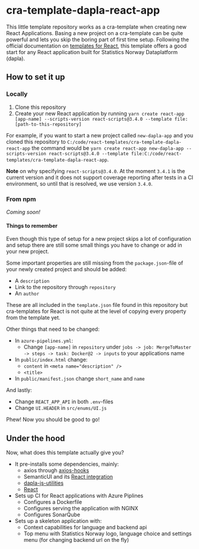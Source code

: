 # cra-template-dapla-react-app

This little template repository works as a cra-template when creating new React Applications. Basing a new project on a 
cra-template can be quite powerful and lets you skip the boring part of first time setup. Following the official 
documentation on [templates for React](https://create-react-app.dev/docs/custom-templates/), this template offers a 
good start for any React application built for Statistics Norway Dataplatform (dapla).

## How to set it up
### Locally
1. Clone this repository
2. Create your new React application by running 
`yarn create react-app [app-name] --scripts-version react-scripts@3.4.0 --template file:[path-to-this-repository]`

For example, if you want to start a new project called `new-dapla-app` and you cloned this repository to 
`C:/code/react-templates/cra-template-dapla-react-app` the command would be
`yarn create react-app new-dapla-app --scripts-version react-scripts@3.4.0 --template file:C:/code/react-templates/cra-template-dapla-react-app`.

**Note** on why specifying `react-scripts@3.4.0`. At the moment `3.4.1` is the current version and it does not support
coverage reporting after tests in a CI environment, so until that is resolved, we use version `3.4.0`.

### From npm
_Coming soon!_

#### Things to remember
Even though this type of setup for a new project skips a lot of configuration and setup there are still some small things
you have to change or add in your new project. 

Some important properties are still missing from the `package.json`-file of your newly created project and should be 
added:
* A `description`
* Link to the repository through `repository`
* An `author`

These are all included in the `template.json` file found in this repository but cra-templates for React is not quite
at the level of copying every property from the template yet.

Other things that need to be changed:
* In `azure-pipelines.yml`:
    * Change `[app-name]` in `repository` under `jobs -> job: MergeToMaster -> steps -> task: Docker@2 -> inputs` to
    your applications name
* In `public/index.html` change:
    * `content` in `<meta name="description" />`
    * `<title>`
* In `public/manifest.json` change `short_name` and `name`

And lastly:
* Change `REACT_APP_API` in both `.env`-files
* Change `UI.HEADER` in `src/enums/UI.js`

Phew! Now you should be good to go!

## Under the hood
Now, what does this template actually give you? 
* It pre-installs some dependencies, mainly:
    * axios through [axios-hooks](https://github.com/simoneb/axios-hooks)
    * SemanticUI and its [React integration](https://react.semantic-ui.com/)
    * [dapla-js-utilities](https://github.com/statisticsnorway/dapla-js-utilities)
    * [React](https://create-react-app.dev/docs/getting-started)
* Sets up CI for React applications with Azure Piplines
    * Configures a Dockerfile
    * Configures serving the application with NGINX
    * Configures SonarQube
* Sets up a skeleton application with:
    * Context capabilities for language and backend api
    * Top menu with Statistics Norway logo, language choice and settings menu (for changing backend url on the fly)
